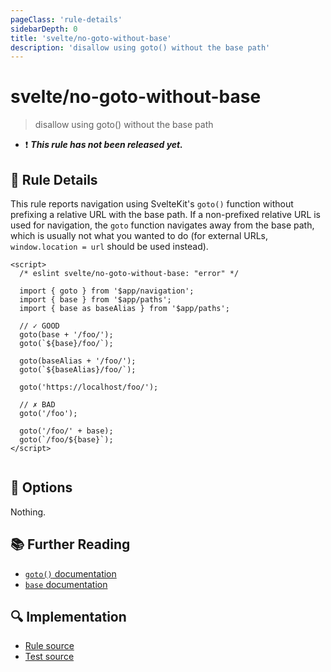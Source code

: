 ```yaml
---
pageClass: 'rule-details'
sidebarDepth: 0
title: 'svelte/no-goto-without-base'
description: 'disallow using goto() without the base path'
---
```


# svelte/no-goto-without-base

> disallow using goto() without the base path

- :exclamation: <badge text="This rule has not been released yet." vertical="middle" type="error"> **_This rule has not been released yet._** </badge>

## :book: Rule Details

This rule reports navigation using SvelteKit's `goto()` function without prefixing a relative URL with the base path. If a non-prefixed relative URL is used for navigation, the `goto` function navigates away from the base path, which is usually not what you wanted to do (for external URLs, `window.location = url` should be used instead).

<ESLintCodeBlock>

<!--eslint-skip-->

```svelte
<script>
  /* eslint svelte/no-goto-without-base: "error" */

  import { goto } from '$app/navigation';
  import { base } from '$app/paths';
  import { base as baseAlias } from '$app/paths';

  // ✓ GOOD
  goto(base + '/foo/');
  goto(`${base}/foo/`);

  goto(baseAlias + '/foo/');
  goto(`${baseAlias}/foo/`);

  goto('https://localhost/foo/');

  // ✗ BAD
  goto('/foo');

  goto('/foo/' + base);
  goto(`/foo/${base}`);
</script>


```

</ESLintCodeBlock>

## :wrench: Options

Nothing.

## :books: Further Reading

- [`goto()` documentation](https://kit.svelte.dev/docs/modules#$app-navigation-goto)
- [`base` documentation](https://kit.svelte.dev/docs/modules#$app-paths-base)

## :mag: Implementation

- [Rule source](https://github.com/sveltejs/eslint-plugin-svelte/blob/main/src/rules/no-goto-without-base.ts)
- [Test source](https://github.com/sveltejs/eslint-plugin-svelte/blob/main/tests/src/rules/no-goto-without-base.ts)
